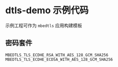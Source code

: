 # dtls-demo 示例代码
示例工程可作为 ```mbedtls``` 应用构建模板

## 密码套件
```
MBEDTLS_TLS_ECDHE_RSA_WITH_AES_128_GCM_SHA256   
MBEDTLS_TLS_ECDHE_ECDSA_WITH_AES_128_GCM_SHA256
```